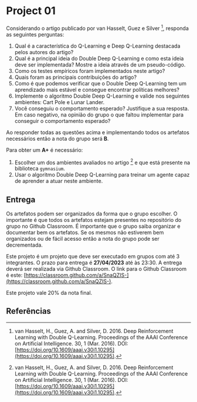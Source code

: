 # Project 01

Considerando o artigo publicado por van Hasselt, Guez e Silver [^1], responda as seguintes perguntas:

1. Qual é a característica do Q-Learning e Deep Q-Learning destacada pelos autores do artigo? 
1. Qual é a principal ideia do Double Deep Q-Learning e como esta ideia deve ser implementada? Mostre a ideia através de um pseudo-código. 
1. Como os testes empíricos foram implementados neste artigo? 
1. Quais foram as principais contribuições do artigo? 
1. Como é que podemos verificar que o Double Deep Q-Learning tem um aprendizado mais estável e consegue encontrar políticas melhores? 
1. Implemente o algoritmo Double Deep Q-Learning e valide nos seguintes ambientes: Cart Pole e Lunar Lander.
1. Você conseguiu o comportamento esperado? Justifique a sua resposta. Em caso negativo, na opinião do grupo o que faltou implementar para conseguir o comportamento esperado?  

Ao responder todas as questões acima e implementando todos os artefatos necessários então a nota do grupo será **B**. 

Para obter um **A+** é necessário:

1. Escolher um dos ambientes avaliados no artigo [^1] e que está presente na biblioteca `gymnasium`.
1. Usar o algoritmo Double Deep Q-Learning para treinar um agente capaz de aprender a atuar neste ambiente. 

## Entrega

Os artefatos podem ser organizados da forma que o grupo escolher. O importante é que todos os artefatos estejam presentes no repositório do grupo no Github Classroom. É importante que o grupo saiba organizar e documentar bem os artefatos. Se os mesmos não estiverem bem organizados ou de fácil acesso então a nota do grupo pode ser decrementada. 

Este projeto é um projeto que deve ser executado em grupos com até 3 integrantes. O prazo para entrega é **27/04/2023** até às 23:30. A entrega deverá ser realizada via Github Classroom. O link para o Github Classroom é este: [https://classroom.github.com/a/SnaQZIS-](https://classroom.github.com/a/SnaQZIS-).

Este projeto vale 20% da nota final. 

## Referências

[^1]: van Hasselt, H., Guez, A. and Silver, D. 2016. Deep Reinforcement Learning with Double Q-Learning. Proceedings of the AAAI Conference on Artificial Intelligence. 30, 1 (Mar. 2016). DOI: [https://doi.org/10.1609/aaai.v30i1.10295](https://doi.org/10.1609/aaai.v30i1.10295).